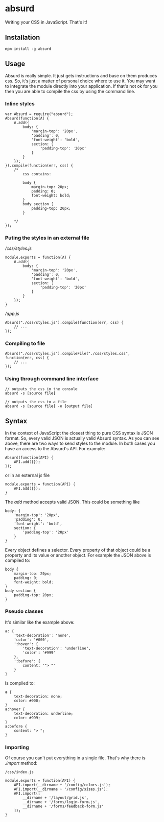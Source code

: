 absurd
======

Writing your CSS in JavaScript. That's it!

## Installation

	npm install -g absurd

## Usage

Absurd is really simple. It just gets instructions and base on them produces css. So, it's just a matter of personal choice where to use it. You may want to integrate the module directly into your application. If that's not ok for you then you are able to compile the css by using the command line.

### Inline styles

	var Absurd = require("absurd");
	Absurd(function(A) {
		A.add({
			body: {
				'margin-top': '20px',
				'padding': 0,
				'font-weight': 'bold',
				section: {
					'padding-top': '20px'
				}
			}
		});
	}).compile(function(err, css) {
		/* 
			css contains:

			body {
				margin-top: 20px;
				padding: 0;
				font-weight: bold;
			}
			body section {
				padding-top: 20px;
			}

		*/
	});

### Puting the styles in an external file

*/css/styles.js*

	module.exports = function(A) {
		A.add({
			body: {
				'margin-top': '20px',
				'padding': 0,
				'font-weight': 'bold',
				section: {
					'padding-top': '20px'
				}
			}
		});
	}

*/app.js*

	Absurd("./css/styles.js").compile(function(err, css) {
		// ...
	});

### Compiling to file

	Absurd("./css/styles.js").compileFile("./css/styles.css", function(err, css) {
		// ...
	});

### Using through command line interface

	// outputs the css in the console
	absurd -s [source file] 

	// outputs the css to a file
	absurd -s [source file] -o [output file]

## Syntax

In the context of JavaScript the closest thing to pure CSS syntax is JSON format. So, every valid JSON is actually valid Absurd syntax. As you can see above, there are two ways to send styles to the module. In both cases you have an access to the Absurd's API. For example:

	Absurd(function(API) {
		API.add({});
	});

or in an external js file

	module.exports = function(API) {
		API.add({});
	}

The *add* method accepts valid JSON. This could be something like

	body: {
		'margin-top': '20px',
		'padding': 0,
		'font-weight': 'bold',
		section: {
			'padding-top': '20px'
		}
	}

Every object defines a selector. Every property of that object could be a property and its value or another object. For example the JSON above is compiled to:

	body {
		margin-top: 20px;
		padding: 0;
		font-weight: bold;
	}
	body section {
		padding-top: 20px;
	}

### Pseudo classes

It's similar like the example above:

	a: {
		'text-decoration': 'none',
		'color': '#000',
		':hover': {
			'text-decoration': 'underline',
			'color': '#999'
		},
		':before': {
			content: '"> "'
		}
	}

Is compiled to:

	a {
		text-decoration: none;
		color: #000;
	}
	a:hover {
		text-decoration: underline;
		color: #999;
	}
	a:before {
		content: "> ";
	}

### Importing

Of course you can't put everything in a single file. That's why there is *.import* method:

	/css/index.js

	module.exports = function(API) {
		API.import(__dirname + '/config/colors.js');
		API.import(__dirname + '/config/sizes.js');
		API.import([
			__dirname + '/layout/grid.js',
			__dirname + '/forms/login-form.js',
			__dirname + '/forms/feedback-form.js'
		]);
	}